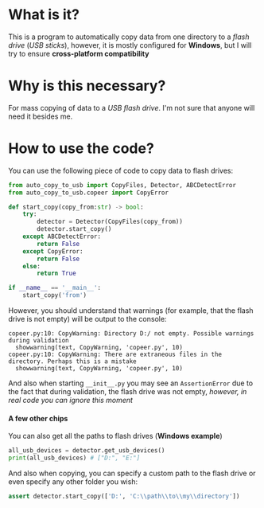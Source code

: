 # What is it?
This is a program to automatically copy data from one directory to a *flash drive* (*USB sticks*), however, it is mostly configured for **Windows**, but I will try to ensure **cross-platform compatibility**

# Why is this necessary?
For mass copying of data to a *USB flash drive*. I'm not sure that anyone will need it besides me.

# How to use the code?
You can use the following piece of code to copy data to flash drives:
```Python
from auto_copy_to_usb import CopyFiles, Detector, ABCDetectError
from auto_copy_to_usb.copeer import CopyError

def start_copy(copy_from:str) -> bool:
	try:
		detector = Detector(CopyFiles(copy_from))
		detector.start_copy()
	except ABCDetectError:
		return False
	except CopyError:
		return False
	else:
		return True

if __name__ == '__main__':
	start_copy('from')
```
However, you should understand that warnings (for example, that the flash drive is not empty) will be output to the console:
```
copeer.py:10: CopyWarning: Directory D:/ not empty. Possible warnings during validation
  showwarning(text, CopyWarning, 'copeer.py', 10)
copeer.py:10: CopyWarning: There are extraneous files in the directory. Perhaps this is a mistake
  showwarning(text, CopyWarning, 'copeer.py', 10)
```
And also when starting `__init__.py` you may see an `AssertionError` due to the fact that during validation, the flash drive was not empty, *however, in real code you can ignore this moment*

#### A few other chips
You can also get all the paths to flash drives (**Windows example**)
```Python
all_usb_devices = detector.get_usb_devices()
print(all_usb_devices) # ["D:", "E:"]
```
And also when copying, you can specify a custom path to the flash drive or even specify any other folder you wish:
```Python
assert detector.start_copy(['D:', 'C:\\path\\to\\my\\directory'])
```